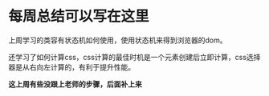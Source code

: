 # 每周总结可以写在这里

上周学习的类容有状态机如何使用，使用状态机来得到浏览器的dom。

还学习了如何计算css，css计算的最佳时机是一个元素创建后立即计算，css选择器是从右向左计算的，有利于提升性能。

**这上周有些没跟上老师的步骤，后面补上来**

